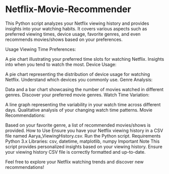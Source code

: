 # Netflix-Movie-Recommender
This Python script analyzes your Netflix viewing history and provides insights into your watching habits. It covers various aspects such as preferred viewing times, device usage, favorite genres, and even recommends movies/shows based on your preferences.

Usage
Viewing Time Preferences:

A pie chart illustrating your preferred time slots for watching Netflix.
Insights into when you tend to watch the most.
Device Usage:

A pie chart representing the distribution of device usage for watching Netflix.
Understand which devices you commonly use.
Genre Analysis:

Data and a bar chart showcasing the number of movies watched in different genres.
Discover your preferred movie genres.
Watch Time Variation:

A line graph representing the variability in your watch time across different days.
Qualitative analysis of your changing watch time patterns.
Movie Recommendations:

Based on your favorite genre, a list of recommended movies/shows is provided.
How to Use
Ensure you have your Netflix viewing history in a CSV file named Aarya_ViewingHistory.csv.
Run the Python script.
Requirements
Python 3.x
Libraries: csv, datetime, matplotlib, numpy
Important Note
This script provides personalized insights based on your viewing history. Ensure your viewing history CSV file is correctly formatted and up-to-date.

Feel free to explore your Netflix watching trends and discover new recommendations!
